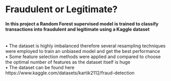 # Fraudulent or Legitimate? 
<h4>In this project a Random Forest supervised model is trained to classify transactions into fraudulent and legitimate using a Kaggle dataset</h4>
</br>• The dataset is highly imbalanced therefore several resampling techniques were employed to train an unbiased model and get the best performance 
</br>• Some feature selection methods were applied and compared to choose the optimal number of features as the dataset itself is huge
</br>• The dataset can be found here https://www.kaggle.com/datasets/kartik2112/fraud-detection
